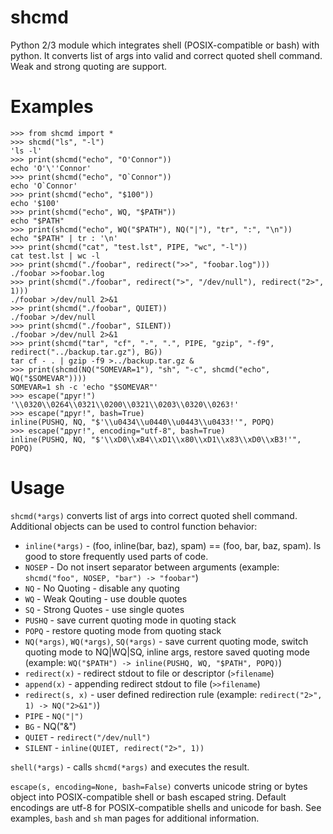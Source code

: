 shcmd
=====

Python 2/3 module which integrates shell (POSIX-compatible or bash) with python. It converts list of args into valid and correct quoted shell command. Weak and strong quoting are support.

Examples
========
```
>>> from shcmd import *
>>> shcmd("ls", "-l")
'ls -l'
>>> print(shcmd("echo", "O'Connor"))
echo 'O'\''Connor'
>>> print(shcmd("echo", "O`Connor"))
echo 'O`Connor'
>>> print(shcmd("echo", "$100"))
echo '$100'
>>> print(shcmd("echo", WQ, "$PATH"))
echo "$PATH"
>>> print(shcmd("echo", WQ("$PATH"), NQ("|"), "tr", ":", "\n"))
echo "$PATH" | tr : '\n'
>>> print(shcmd("cat", "test.lst", PIPE, "wc", "-l"))
cat test.lst | wc -l
>>> print(shcmd("./foobar", redirect(">>", "foobar.log")))
./foobar >>foobar.log
>>> print(shcmd("./foobar", redirect(">", "/dev/null"), redirect("2>", 1)))
./foobar >/dev/null 2>&1
>>> print(shcmd("./foobar", QUIET))
./foobar >/dev/null
>>> print(shcmd("./foobar", SILENT))
./foobar >/dev/null 2>&1
>>> print(shcmd("tar", "cf", "-", ".", PIPE, "gzip", "-f9", redirect("../backup.tar.gz"), BG))
tar cf - . | gzip -f9 >../backup.tar.gz &
>>> print(shcmd(NQ("SOMEVAR=1"), "sh", "-c", shcmd("echo", WQ("$SOMEVAR"))))
SOMEVAR=1 sh -c 'echo "$SOMEVAR"'
>>> escape("друг!")
'\\0320\\0264\\0321\\0200\\0321\\0203\\0320\\0263!'
>>> escape("друг!", bash=True)
inline(PUSHQ, NQ, "$'\\u0434\\u0440\\u0443\\u0433!'", POPQ)
>>> escape("друг!", encoding="utf-8", bash=True)
inline(PUSHQ, NQ, "$'\\xD0\\xB4\\xD1\\x80\\xD1\\x83\\xD0\\xB3!'", POPQ)
```

Usage
=====
`shcmd(*args)` converts list of args into correct quoted shell command. Additional objects can be used to control function behavior:
 * `inline(*args)` - (foo, inline(bar, baz), spam) == (foo, bar, baz, spam). Is good to store frequently used parts of code.
 * `NOSEP` - Do not insert separator between arguments (example: `shcmd("foo", NOSEP, "bar") -> "foobar"`)
 * `NQ` - No Quoting - disable any quoting
 * `WQ` - Weak Qouting - use double quotes
 * `SQ` - Strong Quotes - use single quotes
 * `PUSHQ` - save current quoting mode in quoting stack
 * `POPQ` - restore quoting mode from quoting stack
 * `NQ(*args)`, `WQ(*args)`, `SQ(*args)` - save current quoting mode, switch quoting mode to NQ|WQ|SQ, inline args, restore saved quoting mode (example: `WQ("$PATH") -> inline(PUSHQ, WQ, "$PATH", POPQ)`)
 * `redirect(x)` - redirect stdout to file or descriptor (`>filename`)
 * `append(x)` - appending redirect stdout to file (`>>filename`)
 * `redirect(s, x)` - user defined redirection rule (example: `redirect("2>", 1) -> NQ("2>&1")`)
 * `PIPE` - `NQ("|")`
 * `BG` - NQ("&")
 * `QUIET` - `redirect("/dev/null")`
 * `SILENT` - `inline(QUIET, redirect("2>", 1))`

`shell(*args)` - calls `shcmd(*args)` and executes the result.

`escape(s, encoding=None, bash=False)` converts unicode string or bytes object into POSIX-compatible shell or bash escaped string. Default encodings are utf-8 for POSIX-compatible shells and unicode for bash. See examples, `bash` and `sh` man pages for additional information.
